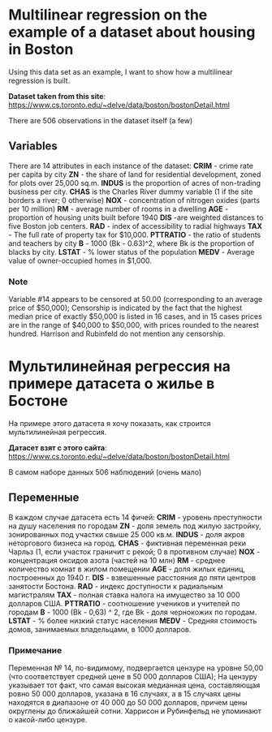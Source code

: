# Multilinear regression on the example of a dataset about housing in Boston

Using this data set as an example, I want to show how a multilinear regression is built.

**Dataset taken from this site**: https://www.cs.toronto.edu/~delve/data/boston/bostonDetail.html

There are 506 observations in the dataset itself (a few)

## Variables
There are 14 attributes in each instance of the dataset:
**CRIM** - crime rate per capita by city
**ZN** - the share of land for residential development, zoned for plots over 25,000 sq.m.
**INDUS** is the proportion of acres of non-trading business per city.
**CHAS** is the Charles River dummy variable (1 if the site borders a river; 0 otherwise)
**NOX** - concentration of nitrogen oxides (parts per 10 million)
**RM** - average number of rooms in a dwelling
**AGE** - proportion of housing units built before 1940
**DIS** -are weighted distances to five Boston job centers.
**RAD** - index of accessibility to radial highways
**TAX** - The full rate of property tax for $10,000.
**PTTRATIO** - the ratio of students and teachers by city
**B** - 1000 (Bk - 0.63)^2, where Bk is the proportion of blacks by city.
**LSTAT** - % lower status of the population
**MEDV** - Average value of owner-occupied homes in $1,000.

### Note
Variable #14 appears to be censored at 50.00 (corresponding to an average price of $50,000); Censorship is indicated by the fact that the highest median price of exactly $50,000 is listed in 16 cases, and in 15 cases prices are in the range of $40,000 to $50,000, with prices rounded to the nearest hundred. Harrison and Rubinfeld do not mention any censorship.

# Мультилинейная регрессия на примере датасета о жилье в Бостоне

На примере этого датасета я хочу показать, как строится мультилинейная регрессия.

**Датасет взят с этого сайта**: https://www.cs.toronto.edu/~delve/data/boston/bostonDetail.html

В самом наборе данных 506 наблюдений (очень мало)

## Переменные
В каждом случае датасета есть 14 фичей:
**CRIM** - уровень преступности на душу населения по городам
**ZN** - доля земель под жилую застройку, зонированных под участки свыше 25 000 кв.м.
**INDUS** - доля акров неторгового бизнеса на город.
**CHAS** - фиктивная переменная реки Чарльз (1, если участок граничит с рекой; 0 в противном случае)
**NOX** - концентрация оксидов азота (частей на 10 млн)
**RM** - среднее количество комнат в жилом помещении
**AGE** - доля жилых единиц, построенных до 1940 г.
**DIS** - взвешенные расстояния до пяти центров занятости Бостона.
**RAD** - индекс доступности к радиальным магистралям
**TAX** - полная ставка налога на имущество за 10 000 долларов США.
**PTTRATIO** - соотношение учеников и учителей по городам
**B** - 1000 (Bk - 0,63) ^ 2, где Bk - доля чернокожих по городам.
**LSTAT** - % более низкий статус населения
**MEDV** - Средняя стоимость домов, занимаемых владельцами, в 1000 долларов.

### Примечание
Переменная № 14, по-видимому, подвергается цензуре на уровне 50,00 (что соответствует средней цене в 50 000 долларов США); На цензуру указывает тот факт, что самая высокая медианная цена, составляющая ровно 50 000 долларов, указана в 16 случаях, а в 15 случаях цены находятся в диапазоне от 40 000 до 50 000 долларов, причем цены округлены до ближайшей сотни. Харрисон и Рубинфельд не упоминают о какой-либо цензуре.
